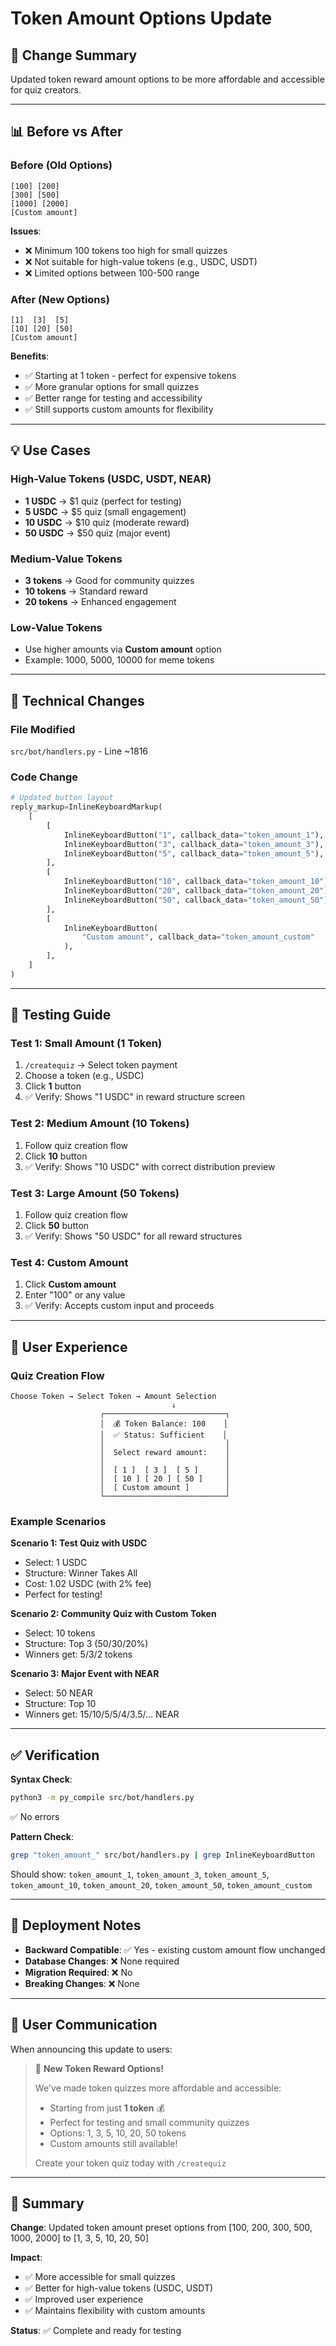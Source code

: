 # Token Amount Options Update

## 🎯 Change Summary

Updated token reward amount options to be more affordable and accessible for quiz creators.

---

## 📊 Before vs After

### Before (Old Options)

```
[100] [200]
[300] [500]
[1000] [2000]
[Custom amount]
```

**Issues**:

- ❌ Minimum 100 tokens too high for small quizzes
- ❌ Not suitable for high-value tokens (e.g., USDC, USDT)
- ❌ Limited options between 100-500 range

### After (New Options)

```
[1]  [3]  [5]
[10] [20] [50]
[Custom amount]
```

**Benefits**:

- ✅ Starting at 1 token - perfect for expensive tokens
- ✅ More granular options for small quizzes
- ✅ Better range for testing and accessibility
- ✅ Still supports custom amounts for flexibility

---

## 💡 Use Cases

### High-Value Tokens (USDC, USDT, NEAR)

- **1 USDC** → $1 quiz (perfect for testing)
- **5 USDC** → $5 quiz (small engagement)
- **10 USDC** → $10 quiz (moderate reward)
- **50 USDC** → $50 quiz (major event)

### Medium-Value Tokens

- **3 tokens** → Good for community quizzes
- **10 tokens** → Standard reward
- **20 tokens** → Enhanced engagement

### Low-Value Tokens

- Use higher amounts via **Custom amount** option
- Example: 1000, 5000, 10000 for meme tokens

---

## 🔧 Technical Changes

### File Modified

`src/bot/handlers.py` - Line ~1816

### Code Change

```python
# Updated button layout
reply_markup=InlineKeyboardMarkup(
    [
        [
            InlineKeyboardButton("1", callback_data="token_amount_1"),
            InlineKeyboardButton("3", callback_data="token_amount_3"),
            InlineKeyboardButton("5", callback_data="token_amount_5"),
        ],
        [
            InlineKeyboardButton("10", callback_data="token_amount_10"),
            InlineKeyboardButton("20", callback_data="token_amount_20"),
            InlineKeyboardButton("50", callback_data="token_amount_50"),
        ],
        [
            InlineKeyboardButton(
                "Custom amount", callback_data="token_amount_custom"
            ),
        ],
    ]
)
```

---

## 🧪 Testing Guide

### Test 1: Small Amount (1 Token)

1. `/createquiz` → Select token payment
2. Choose a token (e.g., USDC)
3. Click **1** button
4. ✅ Verify: Shows "1 USDC" in reward structure screen

### Test 2: Medium Amount (10 Tokens)

1. Follow quiz creation flow
2. Click **10** button
3. ✅ Verify: Shows "10 USDC" with correct distribution preview

### Test 3: Large Amount (50 Tokens)

1. Follow quiz creation flow
2. Click **50** button
3. ✅ Verify: Shows "50 USDC" for all reward structures

### Test 4: Custom Amount

1. Click **Custom amount**
2. Enter "100" or any value
3. ✅ Verify: Accepts custom input and proceeds

---

## 📱 User Experience

### Quiz Creation Flow

```
Choose Token → Select Token → Amount Selection
                                    ↓
                    ┌───────────────────────────┐
                    │  💰 Token Balance: 100    │
                    │  ✅ Status: Sufficient    │
                    │                           │
                    │  Select reward amount:    │
                    │                           │
                    │  [ 1 ]  [ 3 ]  [ 5 ]      │
                    │  [ 10 ] [ 20 ] [ 50 ]     │
                    │  [ Custom amount ]        │
                    └───────────────────────────┘
```

### Example Scenarios

**Scenario 1: Test Quiz with USDC**

- Select: 1 USDC
- Structure: Winner Takes All
- Cost: 1.02 USDC (with 2% fee)
- Perfect for testing!

**Scenario 2: Community Quiz with Custom Token**

- Select: 10 tokens
- Structure: Top 3 (50/30/20%)
- Winners get: 5/3/2 tokens

**Scenario 3: Major Event with NEAR**

- Select: 50 NEAR
- Structure: Top 10
- Winners get: 15/10/5/5/4/3.5/... NEAR

---

## ✅ Verification

**Syntax Check**:

```bash
python3 -m py_compile src/bot/handlers.py
```

✅ No errors

**Pattern Check**:

```bash
grep "token_amount_" src/bot/handlers.py | grep InlineKeyboardButton
```

Should show: `token_amount_1`, `token_amount_3`, `token_amount_5`, `token_amount_10`, `token_amount_20`, `token_amount_50`, `token_amount_custom`

---

## 🚀 Deployment Notes

- **Backward Compatible**: ✅ Yes - existing custom amount flow unchanged
- **Database Changes**: ❌ None required
- **Migration Required**: ❌ No
- **Breaking Changes**: ❌ None

---

## 💬 User Communication

When announcing this update to users:

> 🎉 **New Token Reward Options!**
>
> We've made token quizzes more affordable and accessible:
>
> - Starting from just **1 token** 💰
> - Perfect for testing and small community quizzes
> - Options: 1, 3, 5, 10, 20, 50 tokens
> - Custom amounts still available!
>
> Create your token quiz today with `/createquiz`

---

## 📝 Summary

**Change**: Updated token amount preset options from [100, 200, 300, 500, 1000, 2000] to [1, 3, 5, 10, 20, 50]

**Impact**:

- ✅ More accessible for small quizzes
- ✅ Better for high-value tokens (USDC, USDT)
- ✅ Improved user experience
- ✅ Maintains flexibility with custom amounts

**Status**: ✅ Complete and ready for testing
